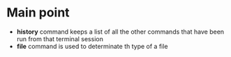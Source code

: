 # Main point

* **history** command keeps a list of all the other commands that have been run from that terminal session 
* **file** command is used to determinate  th type of a file
